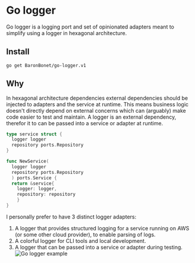 # Go logger

Go logger is a logging port and set of opinionated adapters meant to simplify using a logger in hexagonal architecture.

## Install

```shell
go get BaronBonet/go-logger.v1
```

## Why

In hexagonal architecture dependencies external dependencies should be injected to adapters and the service at runtime. This means business logic doesn't directly depend on external concerns which can (arguably) make code easier to test and maintain. A logger is an external dependency, therefor it to can be passed into a service or adapter at runtime. 

```go
type service struct {
  logger logger
  repository ports.Repository
}

func NewService(
  logger logger
  repository ports.Repository
  ) ports.Service {
  return &service{
    logger: logger,
    repository: repository
    }
}
```

I personally prefer to have 3 distinct logger adapters:

1. A logger that provides structured logging for a service running on AWS (or some other cloud provider), to enable parsing of logs.
2. A colorful logger for CLI tools and local development.
3. A logger that can be passed into a service or adapter during testing.
![Go logger example](https://cdn.ericcbonet.com/go-logger.png)
